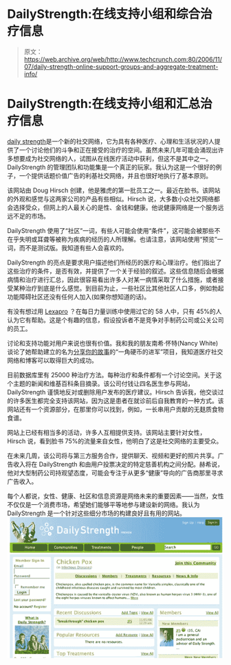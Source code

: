 # DailyStrength:在线支持小组和综合治疗信息 

> 原文：<https://web.archive.org/web/http://www.techcrunch.com:80/2006/11/07/daily-strength-online-support-groups-and-aggregate-treatment-info/>

# DailyStrength:在线支持小组和汇总治疗信息

[](https://web.archive.org/web/20210302041127/http://www.dailystrength.org/)[daily strength](https://web.archive.org/web/20210302041127/http://www.dailystrength.org/)是一个新的社交网络，它为具有各种医疗、心理和生活状况的人提供了一个讨论他们的斗争和正在接受的治疗的空间。虽然未来几年可能会涌现出许多想要成为社交网络的人，试图从在线医疗活动中获利，但这不是其中之一。DailyStrength 的管理团队和功能集是一个真正的玩家。我认为这是一个很好的例子，一个提供话题价值广告的利基社交网络，并且也很好地执行了基本原则。

该网站由 Doug Hirsch 创建，他是雅虎的第一批员工之一。最近在脸书。该网站的外观和感觉与这两家公司的产品有些相似。Hirsch 说，大多数小众社交网络都会选择受众，但网上的人最关心的是性、金钱和健康。他说健康网络是一个服务远远不足的市场。

DailyStrength 使用了“社区”一词，有些人可能会使用“条件”，这可能会被那些不在乎失明或耳聋等被称为疾病的经历的人所理解。也请注意，该网站使用“预览”一词，而不是测试版。我知道有些人会喜欢的。

DailyStrength 的亮点是要求用户描述他们所经历的医疗和心理治疗。他们指出了这些治疗的条件，是否有效，并提供了一个关于经验的叙述。这些信息随后会根据病情和治疗进行汇总，因此很容易看出许多人对某一病情采取了什么措施，或者接受某种治疗到底是什么感觉。到目前为止，一些社区比其他社区人口多，例如勃起功能障碍社区还没有任何人加入(如果你想知道的话)。

有没有想过用 [Lexapro](https://web.archive.org/web/20210302041127/http://www.dailystrength.org/treatments/Lexapro/) ？在每日力量训练中使用过它的 58 人中，只有 45%的人认为它有帮助。这是个有趣的信息，假设投诉者不是竞争对手制药公司或公关公司的员工。

讨论和支持功能对用户来说也很有价值。我和我的朋友南希·怀特(Nancy White)谈论了她帮助建立的名为[分享你的故事](https://web.archive.org/web/20210302041127/http://www.shareyourstory.org/)的“一角硬币的进军”项目，我知道医疗社交网络和博客可以取得巨大的成功。

目前数据库里有 25000 种治疗方法。每种治疗和条件都有一个讨论空间。关于这个主题的新闻和维基百科条目摘录。该公司付钱让四名医生参与网站，DailyStrength 谨慎地反对或删除用户发布的医疗建议。Hirsch 告诉我，他交谈过的许多医生都完全支持该网站，因为这是患者在就诊前后自我教育的一种方式。该网站还有一个资源部分，在那里你可以找到，例如，一长串用户贡献的无麸质食物食谱。

网站上已经有相当多的活动，许多人互相提供支持。该网站主要针对女性，Hirsch 说，看到脸书 75%的流量来自女性，他明白了这是社交网络的主要受众。

在未来几周，该公司将与第三方服务合作，提供聊天、视频和更好的照片共享。广告收入将在 DailyStrength 和由用户投票决定的特定慈善机构之间分配。赫希说，他对大型制药公司持观望态度，可能会专注于从更多“健康”导向的广告商那里寻求广告收入。

每个人都说，女性、健康、社区和信息资源是网络未来的重要因素——当然，女性不仅仅是一个消费市场，希望她们能够平等地参与建设新的网络。我认为 DailyStrength 是一个针对这些细分市场的构建良好且有用的网站。
![](img/443839065d817d192beebcca9ce37c72.png)